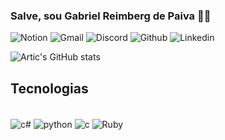 ### Salve, sou Gabriel Reimberg de Paiva 👨‍💻

![Notion](https://img.shields.io/badge/Notion-000000?style=for-the-badge&logo=notion&logoColor=white)
![Gmail](https://img.shields.io/badge/Gmail-D14836?style=for-the-badge&logo=gmail&logoColor=white)
![Discord](https://img.shields.io/badge/Discord-7289DA?style=for-the-badge&logo=discord&logoColor=white)
![Github](https://img.shields.io/badge/GitHub-100000?style=for-the-badge&logo=github&logoColor=white)
![Linkedin](https://img.shields.io/badge/LinkedIn-0077B5?style=for-the-badge&logo=linkedin&logoColor=white)

![Artic's GitHub stats](https://github-readme-stats.vercel.app/api?username=ArticN&theme=dracula)


## Tecnologias
<div style="display: inline_block"><br/>
    <img align="center" alt="c#" src="https://img.shields.io/badge/C%23-239120?style=for-the-badge&logo=c-sharp&logoColor=white"  />
    <img align="center" alt="python" src="https://img.shields.io/badge/Python-3776AB?style=for-the-badge&logo=python&logoColor=white"  />
    <img align="center" alt="c" src="https://img.shields.io/badge/C-00599C?style=for-the-badge&logo=c&logoColor=white"  />
    <img align="center" alt="Ruby" src="https://img.shields.io/badge/Ruby-CC342D?style=for-the-badge&logo=ruby&logoColor=white"  />
</div>
